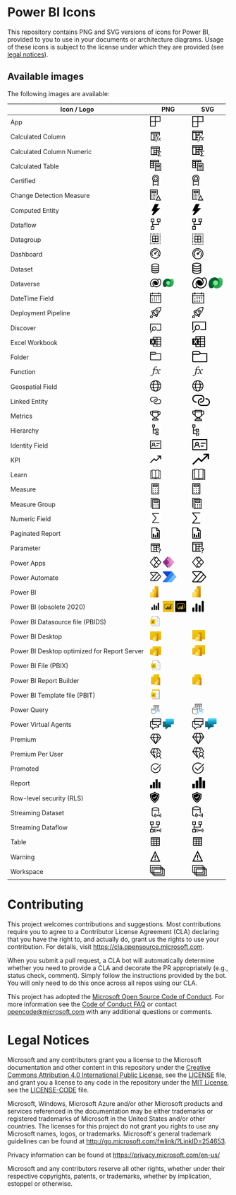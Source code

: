 # Power BI Icons

This repository contains PNG and SVG versions of icons for Power BI, provided to you to use in your documents or architecture diagrams.
Usage of these icons is subject to the license under which they are provided (see [legal notices](#legal-notices)).

## Available images
The following images are available:

|Icon / Logo|PNG|SVG|
|--|--|--|
|App|<a href="PNG/App.png"><img src="PNG/App.png" height="25"/></a>|<a href="SVG/App.svg"><img src="SVG/App.svg" height="25"/></a>|
|Calculated Column|<a href="PNG/CalculatedColumn.png"><img src="PNG/CalculatedColumn.png" height="25"/></a>|<a href="SVG/CalculatedColumn.svg"><img src="SVG/CalculatedColumn.svg" height="25"/></a>|
|Calculated Column Numeric|<a href="PNG/CalculatedColumnNumeric.png"><img src="PNG/CalculatedColumnNumeric.png" height="25"/></a>|<a href="SVG/CalculatedColumnNumeric.svg"><img src="SVG/CalculatedColumnNumeric.svg" height="25"/></a>|
|Calculated Table|<a href="PNG/CalculatedTable.png"><img src="PNG/CalculatedTable.png" height="25"/></a>|<a href="SVG/CalculatedTable.svg"><img src="SVG/CalculatedTable.svg" height="25"/></a>|
|Certified|<a href="PNG/Certified.png"><img src="PNG/Certified.png" height="25"/></a>|<a href="SVG/Certified.svg"><img src="SVG/Certified.svg" height="25"/></a>|
|Change Detection Measure|<a href="PNG/ChangeDetectionMeasure.png"><img src="PNG/ChangeDetectionMeasure.png" height="25"/></a>|<a href="SVG/ChangeDetectionMeasure.svg"><img src="SVG/ChangeDetectionMeasure.svg" height="25"/></a>|
|Computed Entity|<a href="PNG/ComputedEntity.png"><img src="PNG/ComputedEntity.png" height="25"/></a>|<a href="SVG/ComputedEntity.svg"><img src="SVG/ComputedEntity.svg" height="25"/></a>|
|Dataflow|<a href="PNG/Dataflow.png"><img src="PNG/Dataflow.png" height="25"/></a>|<a href="SVG/Dataflow.svg"><img src="SVG/Dataflow.svg" height="25"/></a>|
|Datagroup|<a href="PNG/Datagroup.png"><img src="PNG/Datagroup.png" height="25"/></a>|<a href="SVG/Datagroup.svg"><img src="SVG/Datagroup.svg" height="25"/></a>|
|Dashboard|<a href="PNG/Dashboard.png"><img src="PNG/Dashboard.png" height="25"/></a>|<a href="SVG/Dashboard.svg"><img src="SVG/Dashboard.svg" height="25"/></a>|
|Dataset|<a href="PNG/Dataset.png"><img src="PNG/Dataset.png" height="25"/></a>|<a href="SVG/Dataset.svg"><img src="SVG/Dataset.svg" height="25"/></a>|
|Dataverse|<a href="PNG/Dataverse.png"><img src="PNG/Dataverse.png" height="25"/></a>&nbsp;<a href="PNG/Dataverse-Colored.png"><img src="PNG/Dataverse-Colored.png" height="25"/></a>|<a href="SVG/Dataverse.svg"><img src="SVG/Dataverse.svg" height="25"/></a>&nbsp;<a href="SVG/Dataverse-Colored.svg"><img src="SVG/Dataverse-Colored.svg" height="25"/></a>|
|DateTime Field|<a href="PNG/DateTimeField.png"><img src="PNG/DateTimeField.png" height="25"/></a>|<a href="SVG/DateTimeField.svg"><img src="SVG/DateTimeField.svg" height="25"/></a>|
|Deployment Pipeline|<a href="PNG/DeploymentPipeline.png"><img src="PNG/DeploymentPipeline.png" height="25"/></a>|<a href="SVG/DeploymentPipeline.svg"><img src="SVG/DeploymentPipeline.svg" height="25"/></a>|
|Discover|<a href="PNG/Discover.png"><img src="PNG/Discover.png" height="25"/></a>|<a href="SVG/Discover.svg"><img src="SVG/Discover.svg" height="25"/></a>|
|Excel Workbook|<a href="PNG/ExcelWorkbook.png"><img src="PNG/ExcelWorkbook.png" height="25"/></a>|<a href="SVG/ExcelWorkbook.svg"><img src="SVG/ExcelWorkbook.svg" height="25"/></a>|
|Folder|<a href="PNG/Folder.png"><img src="PNG/Folder.png" height="25"/></a>|<a href="SVG/Folder.svg"><img src="SVG/Folder.svg" height="25"/></a>|
|Function|<a href="PNG/Function.png"><img src="PNG/Function.png" height="25"/></a>|<a href="SVG/Function.svg"><img src="SVG/Function.svg" height="25"/></a>|
|Geospatial Field|<a href="PNG/GeospatialField.png"><img src="PNG/GeospatialField.png" height="25"/></a>|<a href="SVG/GeospatialField.svg"><img src="SVG/GeospatialField.svg" height="25"/></a>|
|Linked Entity|<a href="PNG/LinkedEntity.png"><img src="PNG/LinkedEntity.png" height="25"/></a>|<a href="SVG/LinkedEntity.svg"><img src="SVG/LinkedEntity.svg" height="25"></a>|
|Metrics|<a href="PNG/Metrics.png"><img src="PNG/Metrics.png" height="25"/></a>|<a href="SVG/Metrics.svg"><img src="SVG/Metrics.svg" height="25"/></a>|
|Hierarchy|<a href="PNG/Hierarchy.png"><img src="PNG/Hierarchy.png" height="25"/></a>|<a href="SVG/Hierarchy.svg"><img src="SVG/Hierarchy.svg" height="25"/></a>|
|Identity Field|<a href="PNG/IdentityField.png"><img src="PNG/IdentityField.png" height="25"/></a>|<a href="SVG/IdentityField.svg"><img src="SVG/IdentityField.svg" height="25"/></a>|
|KPI|<a href="PNG/KPI.png"><img src="PNG/KPI.png" height="25"/></a>|<a href="SVG/KPI.svg"><img src="SVG/KPI.svg" height="25"/></a>|
|Learn|<a href="PNG/Learn.png"><img src="PNG/Learn.png" height="25"/></a>|<a href="SVG/Learn.svg"><img src="SVG/Learn.svg" height="25"/></a>|
|Measure|<a href="PNG/Measure.png"><img src="PNG/Measure.png" height="25"/></a>|<a href="SVG/Measure.svg"><img src="SVG/Measure.svg" height="25"/></a>|
|Measure Group|<a href="PNG/MeasureGroup.png"><img src="PNG/MeasureGroup.png" height="25"/></a>|<a href="SVG/MeasureGroup.svg"><img src="SVG/MeasureGroup.svg" height="25"/></a>|
|Numeric Field|<a href="PNG/NumericField.png"><img src="PNG/NumericField.png" height="25"/></a>|<a href="SVG/NumericField.svg"><img src="SVG/NumericField.svg" height="25"/></a>|
|Paginated Report|<a href="PNG/PaginatedReport.png"><img src="PNG/PaginatedReport.png" height="25"/></a>|<a href="SVG/PaginatedReport.svg"><img src="SVG/PaginatedReport.svg" height="25"/></a>|
|Parameter|<a href="PNG/Parameter.png"><img src="PNG/Parameter.png" height="25"/></a>|<a href="SVG/Parameter.svg"><img src="SVG/Parameter.svg" height="25"/></a>|
|Power Apps|<a href="PNG/PowerApps.png"><img src="PNG/PowerApps.png" height="25"/></a>&nbsp;<a href="PNG/PowerApps-Colored.png"><img src="PNG/PowerApps-Colored.png" height="25"/></a>|<a href="SVG/PowerApps.svg"><img src="SVG/PowerApps.svg" height="25"/></a>|
|Power Automate|<a href="PNG/PowerAutomate.png"><img src="PNG/PowerAutomate.png" height="25"/></a>&nbsp;<a href="PNG/PowerAutomate-Colored.png"><img src="PNG/PowerAutomate-Colored.png" height="25"/></a>|<a href="SVG/PowerAutomate.svg"><img src="SVG/PowerAutomate.svg" height="25"/></a>|
|Power BI|<a href="PNG/PowerBI.png"><img src="PNG/PowerBI.png" height="25"/></a>|<a href="SVG/PowerBI.svg"><img src="SVG/PowerBI.svg" height="25"/></a>|
|Power BI (obsolete 2020)|<a href="PNG/IconObsolete2020.png"><img src="PNG/IconObsolete2020.png" height="25"/></a>&nbsp;<a href="PNG/IconObsolete2020Black.png"><img src="PNG/IconObsolete2020Black.png" height="25"/></a>&nbsp;<a href="PNG/IconObsolete2020Yellow.png"><img src="PNG/IconObsolete2020Yellow.png" height="25"/></a>|<a href="SVG/IconObsolete2020.svg"><img src="SVG/IconObsolete2020.svg" height="25"/></a>|
|Power BI Datasource file (PBIDS)|<a href="PNG/pbids.png"><img src="PNG/pbids.png" height="25"/></a>||
|Power BI Desktop|<a href="PNG/Desktop.png"><img src="PNG/Desktop.png" height="25"/></a>|<a href="SVG/Desktop.svg"><img src="SVG/Desktop.svg" height="25"/></a>|
|Power BI Desktop optimized for Report Server|<a href="PNG/DesktopRS.png"><img src="PNG/DesktopRS.png" height="25"/></a>|<a href="SVG/DesktopRS.svg"><img src="SVG/DesktopRS.svg" height="25"/></a>|
|Power BI File (PBIX)|<a href="PNG/pbix.png"><img src="PNG/pbix.png" height="25"/></a>||
|Power BI Report Builder|<a href="PNG/ReportBuilder.png"><img src="PNG/ReportBuilder.png" height="25"/></a>|<a href="SVG/ReportBuilder.svg"><img src="SVG/ReportBuilder.svg" height="25"/></a>|
|Power BI Template file (PBIT)|<a href="PNG/pbit.png"><img src="PNG/pbit.png" height="25"/></a>||
|Power Query|<a href="PNG/PowerQuery-Colored.png"><img src="PNG/PowerQuery-Colored.png" height="25"/></a>|<a href="SVG/PowerQuery-Colored.svg"><img src="SVG/PowerQuery-Colored.svg" height="25"/></a>|
|Power Virtual Agents|<a href="PNG/PowerVirtualAgents.png"><img src="PNG/PowerVirtualAgents.png" height="25"/></a>&nbsp;<a href="PNG/PowerVirtualAgents-Colored.png"><img src="PNG/PowerVirtualAgents-Colored.png" height="25"/></a>|<a href="SVG/PowerVirtualAgents.svg"><img src="SVG/PowerVirtualAgents.svg" height="25"/></a>&nbsp;<a href="SVG/PowerVirtualAgents-Colored.svg"><img src="SVG/PowerVirtualAgents-Colored.svg" height="25"/></a>|
|Premium|<a href="PNG/Premium.png"><img src="PNG/Premium.png" height="25"/></a>|<a href="SVG/Premium.svg"><img src="SVG/Premium.svg" height="25"/></a>|
|Premium Per User|<a href="PNG/PremiumPerUser.png"><img src="PNG/PremiumPerUser.png" height="25"/></a>|<a href="SVG/PremiumPerUser.svg"><img src="SVG/PremiumPerUser.svg" height="25"/></a>|
|Promoted|<a href="PNG/Promoted.png"><img src="PNG/Promoted.png" height="25"/></a>|<a href="SVG/Promoted.svg"><img src="SVG/Promoted.svg" height="25"/></a>|
|Report|<a href="PNG/Report.png"><img src="PNG/Report.png" height="25"/></a>|<a href="SVG/Report.svg"><img src="SVG/Report.svg" height="25"/></a>|
|Row-level security (RLS)|<a href="PNG/RLS.png"><img src="PNG/RLS.png" height="25"/></a>|<a href="SVG/RLS.svg"><img src="SVG/RLS.svg" height="25"/></a>|
|Streaming Dataset|<a href="PNG/Streaming-Dataset.png"><img src="PNG/Streaming-Dataset.png" height="25"/></a>|<A href="SVG/Streaming-Dataset.svg"><img src="SVG/Streaming-Dataset.svg" height="25"/></a>|
|Streaming Dataflow|<a href="PNG/StreamingDataflow.png"><img src="PNG/StreamingDataflow.png" height="25"/></a>|<a href="SVG/StreamingDataflow.svg"><img src="SVG/StreamingDataflow.svg" height="25"/></a>|
|Table|<a href="PNG/Table.png"><img src="PNG/Table.png" height="25"/></a>|<a href="SVG/Table.svg"><img src="SVG/Table.svg" height="25"/></a>|
|Warning|<a href="PNG/Warning.png"><img src="PNG/Warning.png" height="25"/></a>|<a href="SVG/Warning.svg"><img src="SVG/Warning.svg" height="25"/></a>|
|Workspace|<a href="PNG/Workspace.png"><img src="PNG/Workspace.png" height="25"/></a>|<a href="SVG/Workspace.svg"><img src="SVG/Workspace.svg" height="25"/></a>|

# Contributing


This project welcomes contributions and suggestions.  Most contributions require you to agree to a
Contributor License Agreement (CLA) declaring that you have the right to, and actually do, grant us
the rights to use your contribution. For details, visit https://cla.opensource.microsoft.com.

When you submit a pull request, a CLA bot will automatically determine whether you need to provide
a CLA and decorate the PR appropriately (e.g., status check, comment). Simply follow the instructions
provided by the bot. You will only need to do this once across all repos using our CLA.

This project has adopted the [Microsoft Open Source Code of Conduct](https://opensource.microsoft.com/codeofconduct/).
For more information see the [Code of Conduct FAQ](https://opensource.microsoft.com/codeofconduct/faq/) or
contact [opencode@microsoft.com](mailto:opencode@microsoft.com) with any additional questions or comments.

# Legal Notices

Microsoft and any contributors grant you a license to the Microsoft documentation and other content
in this repository under the [Creative Commons Attribution 4.0 International Public License](https://creativecommons.org/licenses/by/4.0/legalcode),
see the [LICENSE](LICENSE) file, and grant you a license to any code in the repository under the [MIT License](https://opensource.org/licenses/MIT), see the
[LICENSE-CODE](LICENSE-CODE) file.

Microsoft, Windows, Microsoft Azure and/or other Microsoft products and services referenced in the documentation
may be either trademarks or registered trademarks of Microsoft in the United States and/or other countries.
The licenses for this project do not grant you rights to use any Microsoft names, logos, or trademarks.
Microsoft's general trademark guidelines can be found at http://go.microsoft.com/fwlink/?LinkID=254653.

Privacy information can be found at https://privacy.microsoft.com/en-us/

Microsoft and any contributors reserve all other rights, whether under their respective copyrights, patents,
or trademarks, whether by implication, estoppel or otherwise.
